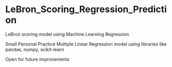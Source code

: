 # LeBron_Scoring_Regression_Prediction
LeBron scoring model using Machine Learning Regression

Small Personal Practice Multiple Linear Regression model using libraries like pandas, numpy, scikit-learn

Open for future improvements
